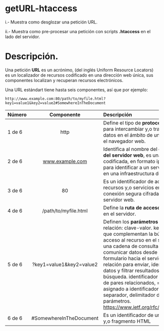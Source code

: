 # getURL-htaccess
i.- Muestra como desglozar una petición URL.

ii.- Muestra como pre-procesar una petición con scripts **.htaccess** en el lado del servidor.
# Descripción.

Una petición **URL** es un  acrónimo, (del inglés Uniform Resource Locators) es un localizador de recursos 
codificado en una dirección web única, sus componentes localizan y recuperan  recursos electrónicos.

Una URL estándart tiene hasta seis componentes, así que por ejemplo:

```
http://www.example.com:80/path/to/myfile.html?key1=value1&key2=value2#SomewhereInTheDocument
```

| Número       | Componente              | Descripción |
| :---         |     :---:               |  :---       |
| 1 de 6       | http                    | Define el tipo de **protocolo** usado para intercambiar y,o transferir datos en el ámbito de una red por el navegador web. |
| 2 de 6       | www.example.com         | Identifica al nombre del **dominio del servidor web**, es una dirección codificada, en formato ipv4-ipv6, para identificar a un servidor web en una infraestructura de internet.      |
| 3 de 6       | 80                      | Es un identificador de acceso a los recursos  y,o servicios en una conexión segura cifrada para servidor web.      |
| 4 de 6       | /path/to/myfile.html    | Define la **ruta de acceso** al recurso en el servidor.     |
| 5 de 6       | ?key1=value1&key2=value2| Definen los **parámetros** de pares relación: clave-valor. key-value que complementan la búsqueda y acceso al recurso en el servidor, es una cadena de consulta para comunicar datos desde un formulario hacia el servidor; es una relación para enviar, identificar datos y filtrar resultados de búsqueda. identificador de inicio de pares relacionados, = valor asignado a identificador, &,% separador, delimitador de parámetros. https://www.ietf.org/rfc/rfc3986.txt     |
| 6 de 6       | #SomewhereInTheDocument | Es un identificador de un elemento y,o fragmento HTML     |

